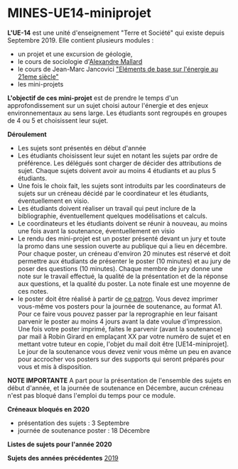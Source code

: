 # MINES-UE14-miniprojet

**L'UE-14** est une unité d'enseignement "Terre et Société" qui existe depuis Septembre 2019. Elle contient plusieurs modules : 
 * un projet et une excursion de géologie, 
 * le cours de sociologie d'[Alexandre Mallard](http://www.csi.mines-paristech.fr/equipe/chercheurs/alexandre-mallard/)  
 * le cours de Jean-Marc Jancovici ["Eléments de base sur l'énergie au 21eme siècle"](https://jancovici.com/publications-et-co/cours-mines-paristech-2019/cours-mines-paris-tech-juin-2019/)
 * les mini-projets 

**L'objectif de ces mini-projet** est de prendre le temps d'un approfondissement sur un sujet choisi autour l'énergie et des enjeux environnementaux au sens large. Les étudiants sont regroupés en groupes de 4 ou 5 et choisissent leur sujet. 

**Déroulement** 
 * Les sujets sont présentés en début d'année
 * Les étudiants choisissent leur sujet en notant les sujets par ordre de préférence. Les délégués sont charger de décider des attributions de sujet. Chaque sujets doivent avoir au moins 4 étudiants et au plus 5 étudiants. 
 * Une fois le choix fait, les sujets sont introduits par les coordinateurs de sujets sur un créneau décidé par le coordinateur et les étudiants, éventuellement en visio. 
 * Les étudiants doivent réaliser un travail qui peut inclure de la bibliographie, éventuellement quelques modélisations et calculs. 
 * Le coordinateurs et les étudiants doivent se réunir à nouveau, au moins une fois avant la soutenance, éventuellement en visio
 * Le rendu des mini-projet est un poster présenté devant un jury et toute la promo dans une session ouverte au publique qui a lieu en décembre. Pour chaque poster, un créneau d'environ 20 minutes est réservé et doit permettre aux étudiants de présenter le poster (10 minutes) et au jury de poser des questions (10 minutes). Chaque membre de jury donne une note sur le travail effectué, la qualité de la présentation et de la réponse aux questions, et la qualité du poster. La note finale est une moyenne de ces notes.  
 * le poster doit être réalisé à partir de [ce patron](https://robingirard.github.io/MINES-UE14-miniprojet/UE14-2019-Sujet-XX.pptx). Vous devez imprimer vous-même vos posters pour la journée de soutenance, au format A1. Pour ce faire vous pouvez passer par la reprographie en leur faisant parvenir le poster au moins 4 jours avant la date voulue d'impression. Une fois votre poster imprimé, faites le parvenir (avant la soutenance) par mail à Robin Girard en emplaçant XX par votre numéro de sujet et en mettant votre tuteur en copie, l'objet du mail doit être [UE14-miniprojet]. Le jour de la soutenance vous devez venir vous même un peu en avance pour accrocher vos posters sur des supports qui seront préparés pour vous et mis à disposition. 
 
**NOTE IMPORTANTE** A part pour la présentation de l'ensemble des sujets en début d'année, et la journée de soutenance en Décembre, aucun créneau n'est pas bloqué dans l'emploi du temps pour ce module. 

**Créneaux bloqués en 2020** 
 * présentation des sujets : 3 Septembre
 * journée de soutenance poster : 18 Décembre

**Listes de sujets pour l'année 2020**


**Sujets des années précédentes** [2019](https://robingirard.github.io/MINES-UE14-miniprojet/Past/2019/ListeProjets.html)


